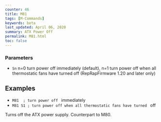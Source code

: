 ```yaml
---
counter: 46
title: M81
tags: [M-Commands] 
keywords: beta 
last_updated: April 06, 2020 
summary: ATX Power Off 
permalink: M81.html
toc: false 
---
```



### Parameters

* `Sn` n=0 turn power off immediately (default), n=1 turn power off when all thermostatic fans have turned off (RepRapFirmware 1.20 and later only)

## Examples

* ` M81  ; turn power off  ` immediately
* ` M81 S1 ; turn power off when all thermostatic fans have turned  ` off

Turns off the ATX power supply. Counterpart to M80.

